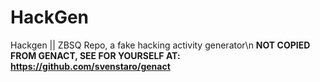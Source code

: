 # HackGen
Hackgen || ZBSQ Repo, a fake hacking activity generator\n
**NOT COPIED FROM GENACT, SEE FOR YOURSELF AT: https://github.com/svenstaro/genact**
